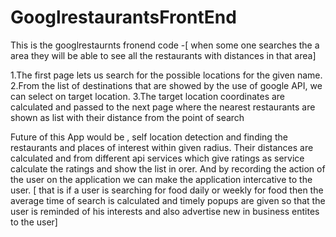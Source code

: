 # GooglrestaurantsFrontEnd
This is the googlrestaurnts fronend code -[ when some one searches the a area they will be able to see all the restaurants with distances in that area]

1.The first page lets us search for the possible locations for the given name.
2.From the list of destinations that are showed by the use of google API, we can select on target location.
3.The target location coordinates are calculated and passed to the next page where the nearest restaurants are shown as list 
with their distance from the point of search

Future of this App would be , self location detection and finding the restaurants and places of interest within given radius.
Their distances are calculated and from different api services which give ratings as service calculate the ratings and show the list in
orer.
And by recording the action of the user on the application we can make the application intercative to the user. [ that is if a user is searching 
for food daily or weekly for food then the average time of search is calculated and timely popups are given so that the user is 
reminded of his interests and also advertise new in business entites to the user]
